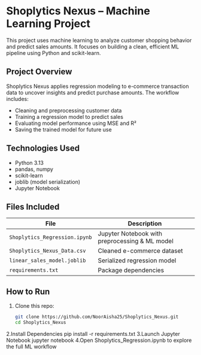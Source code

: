 # Shoplytics Nexus – Machine Learning Project

This project uses machine learning to analyze customer shopping behavior and predict sales amounts. It focuses on building a clean, efficient ML pipeline using Python and scikit-learn.

##  Project Overview

Shoplytics Nexus applies regression modeling to e-commerce transaction data to uncover insights and predict purchase amounts. The workflow includes:

- Cleaning and preprocessing customer data
- Training a regression model to predict sales
- Evaluating model performance using MSE and R²
- Saving the trained model for future use

##  Technologies Used

- Python 3.13  
- pandas, numpy  
- scikit-learn  
- joblib (model serialization)  
- Jupyter Notebook

## Files Included

| File                          | Description                                      |
|------------------------------|--------------------------------------------------|
| `Shoplytics_Regression.ipynb`| Jupyter Notebook with preprocessing & ML model   |
| `Shoplytics_Nexus_Data.csv`  | Cleaned e-commerce dataset                       |
| `linear_sales_model.joblib`  | Serialized regression model                      |
| `requirements.txt`           | Package dependencies                             |

##  How to Run

1. Clone this repo:
   ```bash
   git clone https://github.com/NoorAisha25/Shoplytics_Nexus.git
   cd Shoplytics_Nexus
2.Install Dependencies
   pip install -r requirements.txt
3.Launch Jupyter Notebook
   jupyter notebook
4.Open Shoplytics_Regression.ipynb to explore the full ML workflow

   
